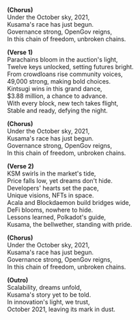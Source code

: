 **(Chorus)**\
Under the October sky, 2021,\
Kusama's race has just begun.\
Governance strong, OpenGov reigns,\
In this chain of freedom, unbroken chains.

**(Verse 1)**\
Parachains bloom in the auction's light,\
Twelve keys unlocked, setting futures bright.\
From crowdloans rise community voices,\
49,000 strong, making bold choices.\
Kintsugi wins in this grand dance,\
$3.88 million, a chance to advance.\
With every block, new tech takes flight,\
Stable and ready, defying the night.

**(Chorus)**\
Under the October sky, 2021,\
Kusama's race has just begun.\
Governance strong, OpenGov reigns,\
In this chain of freedom, unbroken chains.

**(Verse 2)**\
KSM swirls in the market's tide,\
Price falls low, yet dreams don't hide.\
Developers' hearts set the pace,\
Unique visions, NFTs in space.\
Acala and Blockdaemon build bridges wide,\
DeFi blooms, nowhere to hide.\
Lessons learned, Polkadot's guide,\
Kusama, the bellwether, standing with pride.

**(Chorus)**\
Under the October sky, 2021,\
Kusama's race has just begun.\
Governance strong, OpenGov reigns,\
In this chain of freedom, unbroken chains.

**(Outro)**\
Scalability, dreams unfold,\
Kusama's story yet to be told.\
In innovation's light, we trust,\
October 2021, leaving its mark in dust.
